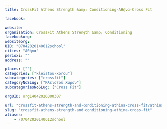 ```yaml
---
title: CrossFit Athens Strength &amp; Conditioning-Αθήνα-Cross Fit

facebook:

website:
organisation: CrossFit Athens Strength &amp; Conditioning
facebookorg:
websiteorg:
UID: "07042020140612school"
cities: "Αθήνα"
perioxi: ""
address: ""

places: [""]
categories: ["kleistou-xorou"]
subcategories: ["crossfit"]
categoryNoSLug: ["Κλειστού Χώρου"]
subcategoriesNoSLug: ["Cross Fit"]

orgUID: org14042020000307

url: "crossfit-athens-strength-and-conditioning-athina-cross-fit/athina//"
slug: "crossfit-athens-strength-and-conditioning-athina-cross-fit"
aliases:
    - /07042020140612school
---
```





